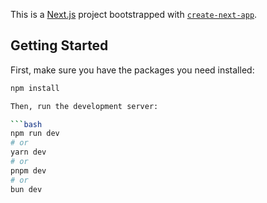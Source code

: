 This is a [Next.js](https://nextjs.org/) project bootstrapped with [`create-next-app`](https://github.com/vercel/next.js/tree/canary/packages/create-next-app).

## Getting Started

First, make sure you have the packages you need installed:

```bash
npm install

Then, run the development server:

```bash
npm run dev
# or
yarn dev
# or
pnpm dev
# or
bun dev
```

